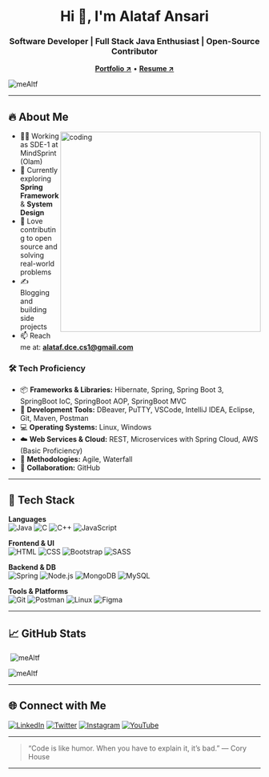 <h1 align="center">Hi 👋, I'm Alataf Ansari</h1>
<h3 align="center">Software Developer | Full Stack Java Enthusiast | Open-Source Contributor</h3>

<p align="center">
  <a href="https://mealtf-portfolio.lovable.app" target="_blank"><strong>Portfolio ↗</strong></a> • 
  <a href="https://drive.google.com/file/d/1c_KeZdw3unygyAoefEbR5kyztTx6SN1X/view?usp=drive_link" target="_blank"><strong>Resume ↗</strong></a>
</p>

<p align="left">
  <img src="https://komarev.com/ghpvc/?username=meAltf&label=Profile%20views&color=0e75b6&style=flat" alt="meAltf" />
</p>

---

## 🔥 About Me

<img align="right" alt="coding" width="400" src="https://miro.medium.com/max/1360/0*7Q3yvSIv_t0ioJ-Z.gif">

- 👨‍💻 Working as SDE-1 at MindSprint (Olam)
- 🌱 Currently exploring **Spring Framework** & **System Design**
- 🧠 Love contributing to open source and solving real-world problems
- ✍️ Blogging and building side projects
- 📫 Reach me at: **alataf.dce.cs1@gmail.com**

### 🛠️ Tech Proficiency

- 📦 **Frameworks & Libraries:** Hibernate, Spring, Spring Boot 3, SpringBoot IoC, SpringBoot AOP, SpringBoot MVC  
- 🧰 **Development Tools:** DBeaver, PuTTY, VSCode, IntelliJ IDEA, Eclipse, Git, Maven, Postman  
- 💻 **Operating Systems:** Linux, Windows  
- ☁️ **Web Services & Cloud:** REST, Microservices with Spring Cloud, AWS (Basic Proficiency)  
- 🧪 **Methodologies:** Agile, Waterfall  
- 🤝 **Collaboration:** GitHub

---

## 💼 Tech Stack

**Languages**  
![Java](https://img.shields.io/badge/Java-ED8B00?style=for-the-badge&logo=java&logoColor=white)
![C](https://img.shields.io/badge/C-00599C?style=for-the-badge&logo=c&logoColor=white)
![C++](https://img.shields.io/badge/C++-00599C?style=for-the-badge&logo=c%2B%2B&logoColor=white)
![JavaScript](https://img.shields.io/badge/JavaScript-F7DF1E?style=for-the-badge&logo=javascript&logoColor=black)

**Frontend & UI**  
![HTML](https://img.shields.io/badge/HTML-E34F26?style=for-the-badge&logo=html5&logoColor=white)
![CSS](https://img.shields.io/badge/CSS-1572B6?style=for-the-badge&logo=css3&logoColor=white)
![Bootstrap](https://img.shields.io/badge/Bootstrap-563D7C?style=for-the-badge&logo=bootstrap&logoColor=white)
![SASS](https://img.shields.io/badge/SASS-hotpink?style=for-the-badge&logo=SASS&logoColor=white)

**Backend & DB**  
![Spring](https://img.shields.io/badge/Spring-6DB33F?style=for-the-badge&logo=spring&logoColor=white)
![Node.js](https://img.shields.io/badge/Node.js-339933?style=for-the-badge&logo=node.js&logoColor=white)
![MongoDB](https://img.shields.io/badge/MongoDB-4EA94B?style=for-the-badge&logo=mongodb&logoColor=white)
![MySQL](https://img.shields.io/badge/MySQL-00f?style=for-the-badge&logo=mysql&logoColor=white)

**Tools & Platforms**  
![Git](https://img.shields.io/badge/Git-F05032?style=for-the-badge&logo=git&logoColor=white)
![Postman](https://img.shields.io/badge/Postman-FF6C37?style=for-the-badge&logo=postman&logoColor=white)
![Linux](https://img.shields.io/badge/Linux-FCC624?style=for-the-badge&logo=linux&logoColor=black)
![Figma](https://img.shields.io/badge/Figma-F24E1E?style=for-the-badge&logo=figma&logoColor=white)

---

## 📈 GitHub Stats

<p>&nbsp;<img align="center" src="https://github-readme-stats.vercel.app/api?username=meAltf&show_icons=true&locale=en" alt="meAltf" /></p>

<p><img align="center" src="https://github-readme-streak-stats.herokuapp.com/?user=meAltf&" alt="meAltf" /></p>


---

## 🌐 Connect with Me

[![LinkedIn](https://img.shields.io/badge/LinkedIn-0077B5?style=for-the-badge&logo=linkedin&logoColor=white)](https://linkedin.com/in/mealtf)
[![Twitter](https://img.shields.io/badge/Twitter-1DA1F2?style=for-the-badge&logo=twitter&logoColor=white)](https://twitter.com/mealtf)
[![Instagram](https://img.shields.io/badge/Instagram-E4405F?style=for-the-badge&logo=instagram&logoColor=white)](https://instagram.com/robert_broon_)
[![YouTube](https://img.shields.io/badge/YouTube-FF0000?style=for-the-badge&logo=youtube&logoColor=white)](https://youtube.com/@mealtf)

---

> “Code is like humor. When you have to explain it, it’s bad.” — Cory House

---

